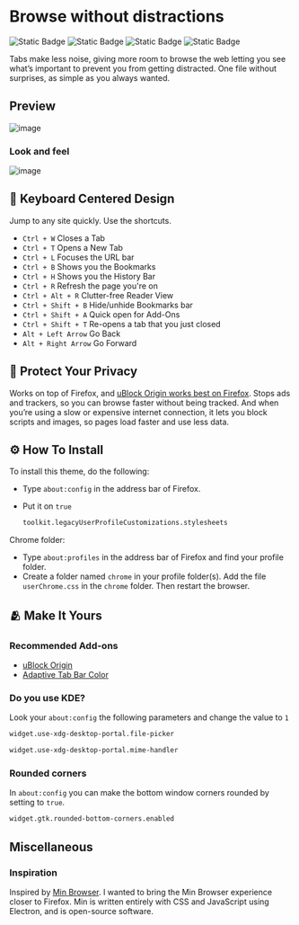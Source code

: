 # Browse without distractions

![Static Badge](https://img.shields.io/badge/Firefox-%E2%9C%95-red)
![Static Badge](https://img.shields.io/badge/Cachy_Browser-%E2%9C%95-red)
![Static Badge](https://img.shields.io/badge/Firefox_ESR_128.8-✓-blue)
![Static Badge](https://img.shields.io/badge/Firefox_Developer_Edition-%E2%9C%95-red)

Tabs make less noise, giving more room to browse the web letting you see what’s important to prevent you from getting distracted. One file without surprises, as simple as you always wanted.

## Preview

![image](/assets/images/headerlight.png)

### Look and feel

![image](/assets/images/lookandfeel.png)

## :dart: Keyboard Centered Design

Jump to any site quickly. Use the shortcuts.

- `Ctrl + W` Closes a Tab
- `Ctrl + T` Opens a New Tab
- `Ctrl + L` Focuses the URL bar
- `Ctrl + B` Shows you the Bookmarks
- `Ctrl + H` Shows you the History Bar
- `Ctrl + R` Refresh the page you're on
- `Ctrl + Alt + R` Clutter-free Reader View
- `Ctrl + Shift + B` Hide/unhide Bookmarks bar
- `Ctrl + Shift + A` Quick open for Add-Ons
- `Ctrl + Shift + T` Re-opens a tab that you just closed
- `Alt + Left Arrow` Go Back
- `Alt + Right Arrow` Go Forward

## :ninja: Protect Your Privacy

Works on top of Firefox, and [uBlock Origin works best on Firefox](https://github.com/gorhill/uBlock/wiki/uBlock-Origin-works-best-on-Firefox). Stops ads and trackers, so you can browse faster without being tracked. And when you’re using a slow or expensive internet connection, it lets you block scripts and images, so pages load faster and use less data.

## :gear: How To Install

To install this theme, do the following:

- Type `about:config` in the address bar of Firefox.
- Put it on `true`

  ```md
  toolkit.legacyUserProfileCustomizations.stylesheets
  ```

Chrome folder:

- Type `about:profiles` in the address bar of Firefox and find your profile folder.
- Create a folder named `chrome` in your profile folder(s). Add the file `userChrome.css` in the `chrome` folder. Then restart the browser.

## :people_hugging: Make It Yours

### Recommended Add-ons

- [uBlock Origin](https://addons.mozilla.org/en-US/firefox/addon/ublock-origin/)
- [Adaptive Tab Bar Color](https://addons.mozilla.org/en-US/firefox/addon/adaptive-tab-bar-colour/)

### Do you use KDE?

Look your `about:config` the following parameters and change the value to `1`

```md
widget.use-xdg-desktop-portal.file-picker
```

```md
widget.use-xdg-desktop-portal.mime-handler
```

### Rounded corners

In `about:config` you can make the bottom window corners rounded by setting to `true`.

```md
widget.gtk.rounded-bottom-corners.enabled
```

## Miscellaneous

### Inspiration

Inspired by [Min Browser](https://github.com/minbrowser/min). I wanted to bring the Min Browser experience closer to Firefox. Min is written entirely with CSS and JavaScript using Electron, and is open-source software.
